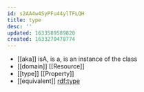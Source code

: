 ```yaml
---
id: s2AA4w4SyPFu44ylTFLQH
title: type
desc: ''
updated: 1633589589820
created: 1633270478774
---
```


- [[aka]] isA, is a, is an instance of the class
- [[domain]] [[Resource]]
- [[type]] [[Property]] 
- [[equivalent]] [rdf:type](http://www.w3.org/1999/02/22-rdf-syntax-ns#type)
